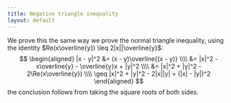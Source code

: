 ```yaml
---
title: Negative triangle inequality
layout: default
---
```

We prove this the same way we prove the normal triangle inequality, using the identity $Re(x\overline{y}) \leq 2|x||\overline{y}$:
$$ \begin{aligned}
|x - y|^2 &= (x - y)\overline{(x - y)} \\\\
         &= |x|^2 - x\overline{y} - \overline{y}x + |y|^2 \\\\
         &= |x|^2 + |y|^2 - 2\Re(x\overline{y}) \\\\
         \geq |x|^2 + |y|^2 - 2|x||y|
         = (|x| - |y|)^2
\end{aligned} $$
the conclusion follows from taking the square roots of both sides.


